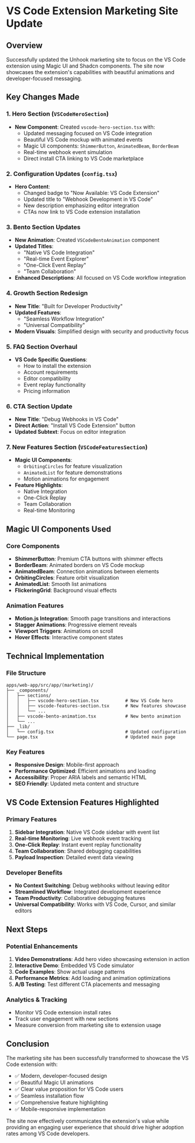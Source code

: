 # VS Code Extension Marketing Site Update

## Overview
Successfully updated the Unhook marketing site to focus on the VS Code extension using Magic UI and Shadcn components. The site now showcases the extension's capabilities with beautiful animations and developer-focused messaging.

## Key Changes Made

### 1. Hero Section (`VSCodeHeroSection`)
- **New Component**: Created `vscode-hero-section.tsx` with:
  - Updated messaging focused on VS Code integration
  - Beautiful VS Code mockup with animated events
  - Magic UI components: `ShimmerButton`, `AnimatedBeam`, `BorderBeam`
  - Real-time webhook event simulation
  - Direct install CTA linking to VS Code marketplace

### 2. Configuration Updates (`config.tsx`)
- **Hero Content**: 
  - Changed badge to "Now Available: VS Code Extension"
  - Updated title to "Webhook Development in VS Code"
  - New description emphasizing editor integration
  - CTAs now link to VS Code extension installation

### 3. Bento Section Updates
- **New Animation**: Created `VSCodeBentoAnimation` component
- **Updated Titles**:
  - "Native VS Code Integration"
  - "Real-time Event Explorer"  
  - "One-Click Event Replay"
  - "Team Collaboration"
- **Enhanced Descriptions**: All focused on VS Code workflow integration

### 4. Growth Section Redesign
- **New Title**: "Built for Developer Productivity"
- **Updated Features**:
  - "Seamless Workflow Integration" 
  - "Universal Compatibility"
- **Modern Visuals**: Simplified design with security and productivity focus

### 5. FAQ Section Overhaul
- **VS Code Specific Questions**:
  - How to install the extension
  - Account requirements
  - Editor compatibility
  - Event replay functionality
  - Pricing information

### 6. CTA Section Update
- **New Title**: "Debug Webhooks in VS Code"
- **Direct Action**: "Install VS Code Extension" button
- **Updated Subtext**: Focus on editor integration

### 7. New Features Section (`VSCodeFeaturesSection`)
- **Magic UI Components**:
  - `OrbitingCircles` for feature visualization
  - `AnimatedList` for feature demonstrations
  - Motion animations for engagement
- **Feature Highlights**:
  - Native Integration
  - One-Click Replay
  - Team Collaboration
  - Real-time Monitoring

## Magic UI Components Used

### Core Components
- **ShimmerButton**: Premium CTA buttons with shimmer effects
- **BorderBeam**: Animated borders on VS Code mockup
- **AnimatedBeam**: Connection animations between elements
- **OrbitingCircles**: Feature orbit visualization
- **AnimatedList**: Smooth list animations
- **FlickeringGrid**: Background visual effects

### Animation Features
- **Motion.js Integration**: Smooth page transitions and interactions
- **Stagger Animations**: Progressive element reveals
- **Viewport Triggers**: Animations on scroll
- **Hover Effects**: Interactive component states

## Technical Implementation

### File Structure
```
apps/web-app/src/app/(marketing)/
├── _components/
│   ├── sections/
│   │   ├── vscode-hero-section.tsx          # New VS Code hero
│   │   ├── vscode-features-section.tsx      # New features showcase
│   │   └── ...
│   ├── vscode-bento-animation.tsx           # New bento animation
│   └── ...
├── _lib/
│   └── config.tsx                           # Updated configuration
└── page.tsx                                 # Updated main page
```

### Key Features
- **Responsive Design**: Mobile-first approach
- **Performance Optimized**: Efficient animations and loading
- **Accessibility**: Proper ARIA labels and semantic HTML
- **SEO Friendly**: Updated meta content and structure

## VS Code Extension Features Highlighted

### Primary Features
1. **Sidebar Integration**: Native VS Code sidebar with event list
2. **Real-time Monitoring**: Live webhook event tracking
3. **One-Click Replay**: Instant event replay functionality
4. **Team Collaboration**: Shared debugging capabilities
5. **Payload Inspection**: Detailed event data viewing

### Developer Benefits
- **No Context Switching**: Debug webhooks without leaving editor
- **Streamlined Workflow**: Integrated development experience
- **Team Productivity**: Collaborative debugging features
- **Universal Compatibility**: Works with VS Code, Cursor, and similar editors

## Next Steps

### Potential Enhancements
1. **Video Demonstrations**: Add hero video showcasing extension in action
2. **Interactive Demo**: Embedded VS Code simulator
3. **Code Examples**: Show actual usage patterns
4. **Performance Metrics**: Add loading and animation optimizations
5. **A/B Testing**: Test different CTA placements and messaging

### Analytics & Tracking
- Monitor VS Code extension install rates
- Track user engagement with new sections
- Measure conversion from marketing site to extension usage

## Conclusion

The marketing site has been successfully transformed to showcase the VS Code extension with:
- ✅ Modern, developer-focused design
- ✅ Beautiful Magic UI animations
- ✅ Clear value proposition for VS Code users
- ✅ Seamless installation flow
- ✅ Comprehensive feature highlighting
- ✅ Mobile-responsive implementation

The site now effectively communicates the extension's value while providing an engaging user experience that should drive higher adoption rates among VS Code developers.